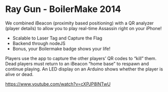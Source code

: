 Ray Gun - BoilerMake 2014
=============

We combined iBeacon (proximity based positioning) with a QR analyzer (player details) to allow you to play real-time Assassin right on your iPhone!  
- Scalable to Laser Tag and Capture the Flag  
- Backend through nodeJS  
- Bonus, your Boilermake badge shows your life! 

Players use the app to capture the other players’ QR codes to “kill” them. Dead players must return to an iBeacon “home base” to respawn and continue playing. An LED display on an Arduino shows whether the player is alive or dead.
  
https://www.youtube.com/watch?v=cXPJP8lNTwU
